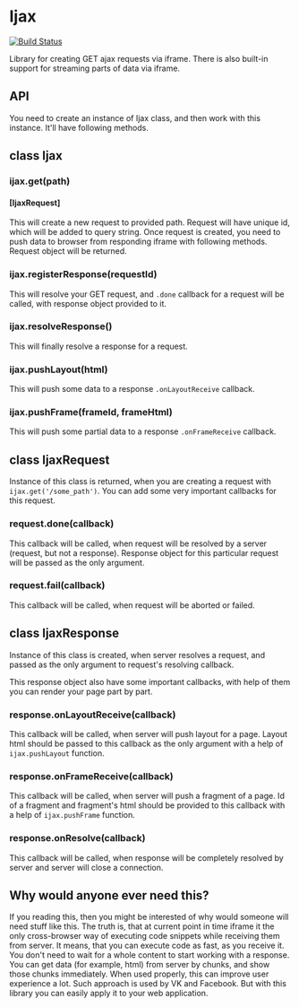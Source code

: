 Ijax
=====
[![Build Status](https://travis-ci.org/s0ber/ijax.png?branch=master)](https://travis-ci.org/s0ber/ijax)

Library for creating GET ajax requests via iframe. There is also built-in support for streaming parts of data via iframe.

## API

You need to create an instance of Ijax class, and then work with this instance. It'll have following methods.

## class Ijax

### ijax.get(path)

#### [IjaxRequest]

This will create a new request to provided path. Request will have unique id, which will be added to query string.
Once request is created, you need to push data to browser from responding iframe with following methods.
Request object will be returned.

### ijax.registerResponse(requestId)

This will resolve your GET request, and ```.done``` callback for a request will be called, with response object provided to it.

### ijax.resolveResponse()

This will finally resolve a response for a request.

### ijax.pushLayout(html)

This will push some data to a response ```.onLayoutReceive``` callback.

### ijax.pushFrame(frameId, frameHtml)

This will push some partial data to a response ```.onFrameReceive``` callback.


## class IjaxRequest

Instance of this class is returned, when you are creating a request with ```ijax.get('/some_path')```.
You can add some very important callbacks for this request.

### request.done(callback)

This callback will be called, when request will be resolved by a server (request, but not a response). Response object for this particular request will be passed as the only argument.

### request.fail(callback)

This callback will be called, when request will be aborted or failed.

## class IjaxResponse

Instance of this class is created, when server resolves a request, and passed as the only argument to request's resolving callback.

This response object also have some important callbacks, with help of them you can render your page part by part.

### response.onLayoutReceive(callback)

This callback will be called, when server will push layout for a page. Layout html should be passed to this callback as the only argument with a help of ```ijax.pushLayout``` function.

### response.onFrameReceive(callback)

This callback will be called, when server will push a fragment of a page. Id of a fragment and fragment's html should be provided to this callback with a help of ```ijax.pushFrame``` function.

### response.onResolve(callback)

This callback will be called, when response will be completely resolved by server and server will close a connection.


## Why would anyone ever need this?

If you reading this, then you might be interested of why would someone will need stuff like this. The truth is, that at current point in time iframe it the only cross-browser way of executing code snippets while receiving them from server. It means, that you can execute code as fast, as you receive it. You don't need to wait for a whole content to start working with a response. You can get data (for example, html) from server by chunks, and show those chunks immediately. When used properly, this can improve user experience a lot. Such approach is used by VK and Facebook. But with this library you can easily apply it to your web application.